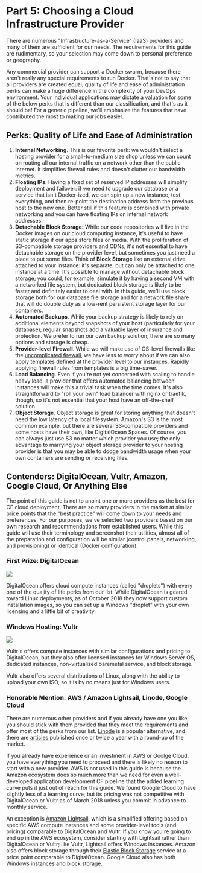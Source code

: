 # Part 5: Choosing a Cloud Infrastructure Provider

There are numerous "Infrastructure-as-a-Service" \(IaaS\) providers and many of them are sufficient for our needs. The requirements for this guide are rudimentary, so your selection may come down to personal preference or geography.

Any commercial provider can support a Docker swarm, because there aren't really any special requirements to run Docker. That's not to say that all providers are created equal; quality of life and ease of administration perks can make a huge difference in the complexity of your DevOps environment. Your individual applications may dictate a valuation for some of the below perks that is different than our classification, and that's as it should be! For a generic pipeline, we'll emphasize the features that have contributed the most to making our jobs easier.

## Perks: Quality of Life and Ease of Administration

1. **Internal Networking**. This is our favorite perk: we wouldn't select a hosting provider for a small-to-medium size shop unless we can count on routing all our internal traffic on a network other than the public Internet. It simplifies firewall rules and doesn't clutter our bandwidth metrics. 
2. **Floating IPs**: Having a fixed set of reserved IP addresses will simplify deployment and failover: if we need to upgrade our database or a service that isn't Docker-ized, we can spin up a new instance, test everything, and then re-point the destination address from the previous host to the new one. Better still if this feature is combined with private networking and you can have floating IPs on internal network addresses.
3. **Detachable** **Block Storage:** While our code repositories will live in the Docker images on our cloud computing instance, it's useful to have static storage if our apps store files or media. With the proliferation of S3-compatible storage providers and CDNs, it's not essential to have detachable storage on the provider level, but sometimes you just need a place to put some files.  Think of **Block Storage** like an external drive attached to your instance: it's separate, but can only be attached to one instance at a time. It's possible to manage without detachable block storage; you could, for example, simulate it by having a second VM with a networked file system, but dedicated block storage is likely to be faster and definitely easier to deal with. In this guide, we'll use block storage both for our database file storage and for a network file share that will do double duty as a low-rent persistent storage layer for our containers.
4. **Automated Backups**. While your backup strategy is likely to rely on additional elements beyond snapshots of your host \(particularly for your database\), regular snapshots add a valuable layer of insurance and protection. We prefer to run our own backup solution; there are so many options and storage is cheap.
5. **Provider-level Firewall**. While we will make use of OS-level firewalls like the [uncomplicated firewall](https://wiki.ubuntu.com/UncomplicatedFirewall), we have less to worry about if we can also apply templates defined at the provider level to our instances. Rapidly applying firewall rules from templates is a big time-saver.
6. **Load Balancing**. Even if you're not yet concerned with scaling to handle heavy load, a provider that offers automated balancing between instances will make this a trivial task when the time comes. It's also straightforward to "roll your own" load balancer with nginx or traefik, though, so it's not essential that your host have an off-the-shelf solution.
7. **Object Storage**. Object storage is great for storing anything that doesn't need the low latency of a local filesystem. Amazon's S3 is the most common example, but there are several S3-compatible providers and some hosts have their own, like DigitalOcean Spaces. Of course, you can always just use S3 no matter which provider you use; the only advantage to marrying your object storage provider to your hosting provider is that you may be able to dodge bandwidth usage when your own containers are sending or receiving files.

## Contenders: DigitalOcean, Vultr, Amazon, Google Cloud, Or Anything Else

The point of this guide is not to anoint one or more providers as the best for CF cloud deployment. There are so many providers in the market at similar price points that the "best practice" will come down to your needs and preferences. For our purposes, we've selected two providers based on our own research and recommendations from established users. While this guide will use their terminology and screenshot their utilities, almost all of the preparation and configuration will be similar \(control panels, networking, and provisioning\) or identical \(Docker configuration\).

### First Prize: DigitalOcean

![](https://github.com/MordantWastrel/cf_swarm/tree/master/assetsdigitalocean_1_390x195.png)

DigitalOcean offers cloud compute instances \(called "droplets"\) with every one of the quality of life perks from our list. While DigitalOcean is geared toward Linux deployments, as of October 2018 they now support custom installation images, so you can set up a Windows "droplet" with your own licensing and a little bit of creativity. 

### Windows Hosting: Vultr

![](https://github.com/MordantWastrel/cf_swarm/tree/master/assets/vultr-vps-review_00-300x190.jpg)

Vultr's offers compute instances with similar configurations and pricing to DigitalOcean, but they also offer licensed instances for Windows Server OS, dedicated instances, non-virtualized baremetal service, and block storage.

Vultr also offers several distributions of Linux, along with the ability to upload your own ISO, so it is by no means just for Windows users.

### Honorable Mention: AWS / Amazon Lightsail, Linode, Google Cloud

There are numerous other providers and if you already have one you like, you should stick with them provided that they meet the requirements and offer most of the perks from our list. [Linode](https://www.linode.com/) is a popular alternative, and there are [articles](https://www.mamboserver.com/digitalocean-alternatives/) published once or twice a year with a round-up of the market.

If you already have experience or an investment in AWS or Goolge Cloud, you have everything you need to proceed and there is likely no reason to start with a new provider. AWS is not used in this guide is because the Amazon ecosystem does so much more than we need for even a well-developed application development CF pipeline that the added learning curve puts it just out of reach for this guide. We found Google Cloud to have slightly less of a learning curve, but its pricing was not competitive with DigitalOcean or Vultr as of March 2018 unless you commit in advance to monthly service.

An exception is [Amazon Lightsail](https://aws.amazon.com/lightsail/), which is a simplified offering based on specific AWS compute instances and some provider-level tools \(and pricing\) comparable to DigitalOcean and Vultr. If you know you're going to end up in the AWS ecosystem, consider starting with Lightsail rather than DigitalOcean or Vultr; like Vultr, Lightsail offers Windows instances. Amazon also offers block storage through their [Elastic Block Storage](https://aws.amazon.com/ebs/pricing/) service at a price point comparable to DigitalOcean. Google Cloud also has both Windows instances and block storage.

